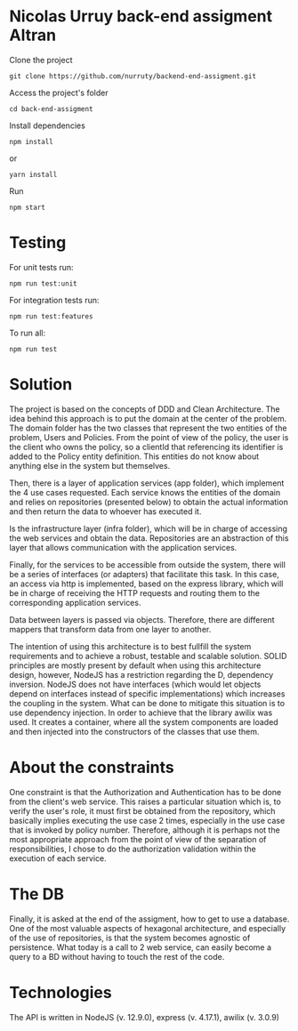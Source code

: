 # Nicolas Urruy back-end assigment Altran

Clone the project
```
git clone https://github.com/nurruty/backend-end-assigment.git
```
Access the project's folder
```
cd back-end-assigment
```
Install dependencies
```
npm install
```
or
```
yarn install
```

Run 
```
npm start
```
# Testing
For unit tests run:

```
npm run test:unit
```

For integration tests run:
```
npm run test:features
```
To run all:
```
npm run test
```

# Solution
The project is based on the concepts of DDD and Clean Architecture. The idea behind this approach is to put the domain at the center of the problem. The domain folder has the two classes that represent the two entities of the problem, Users and Policies. From the point of view of the policy, the user is the client who owns the policy, so a clientId that referencing its identifier is added to the Policy entity definition. This entities do not know about anything else in the system but themselves.

Then, there is a layer of application services (app folder), which implement the 4 use cases requested. Each service knows the entities of the domain and relies on repositories (presented below) to obtain the actual information and then return the data to whoever has executed it.

Is the infrastructure layer (infra folder), which will be in charge of accessing the web services and obtain the data. Repositories are an abstraction of this layer that allows communication with the application services.

Finally, for the services to be accessible from outside the system, there will be a series of interfaces (or adapters) that facilitate this task. In this case, an access via http is implemented, based on the express library, which will be in charge of receiving the HTTP requests and routing them to the corresponding application services.

Data between layers is passed via objects. Therefore, there are different mappers that transform data from one layer to another. 

The intention of using this architecture is to best fullfill the system requirements and to achieve a robust, testable and scalable solution. SOLID principles are mostly present by default when using this architecture design, however, NodeJS has a restriction regarding the D, dependency inversion. NodeJS does not have interfaces (which would let objects depend on interfaces instead of specific implementations) which increases the coupling in the system.
What can be done to mitigate this situation is to use dependency injection. In order to achieve that the library awilix was used. It creates a container, where all the system components are loaded and then injected into the constructors of the classes that use them.


# About the constraints
One constraint is that the Authorization and Authentication has to be done from the client's web service. This raises a particular situation which is, to verify the user's role, it must first be obtained from the repository, which basically implies executing the use case 2 times, especially in the use case that is invoked by policy number. Therefore, although it is perhaps not the most appropriate approach from the point of view of the separation of responsibilities, I chose to do the authorization validation within the execution of each service.

# The DB
Finally, it is asked at the end of the assigment, how to get to use a database. One of the most valuable aspects of hexagonal architecture, and especially of the use of repositories, is that the system becomes agnostic of persistence. What today is a call to 2 web service, can easily become a query to a BD without having to touch the rest of the code.

# Technologies
The API is written in NodeJS (v. 12.9.0), express (v. 4.17.1), awilix (v. 3.0.9)
